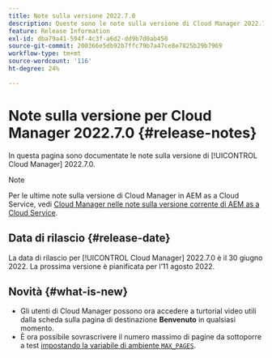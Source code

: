 ```yaml
---
title: Note sulla versione 2022.7.0
description: Queste sono le note sulla versione di Cloud Manager 2022.7.0.
feature: Release Information
exl-id: dba79a41-594f-4c3f-a6d2-dd9b7d0ab450
source-git-commit: 200366e5db92b7ffc79b7a47ce8e7825b29b7969
workflow-type: tm+mt
source-wordcount: '116'
ht-degree: 24%

---
```


# Note sulla versione per Cloud Manager 2022.7.0 {#release-notes}

In questa pagina sono documentate le note sulla versione di [!UICONTROL Cloud Manager] 2022.7.0.

>[!NOTE]
>
>Per le ultime note sulla versione di Cloud Manager in AEM as a Cloud Service, vedi [Cloud Manager nelle note sulla versione corrente di AEM as a Cloud Service](https://experienceleague.adobe.com/docs/experience-manager-cloud-service/content/implementing/using-cloud-manager/release-notes-cloud-manager/release-notes-cm-current.html?lang=it).

## Data di rilascio {#release-date}

La data di rilascio per [!UICONTROL Cloud Manager] 2022.7.0 è il 30 giugno 2022. La prossima versione è pianificata per l’11 agosto 2022.

## Novità {#what-is-new}

* Gli utenti di Cloud Manager possono ora accedere a turtorial video utili dalla scheda sulla pagina di destinazione **Benvenuto** in qualsiasi momento.
* È ora possibile sovrascrivere il numero massimo di pagine da sottoporre a test [ impostando la variabile di ambiente `MAX_PAGES`](/help/using/code-quality-testing.md#crawler).
